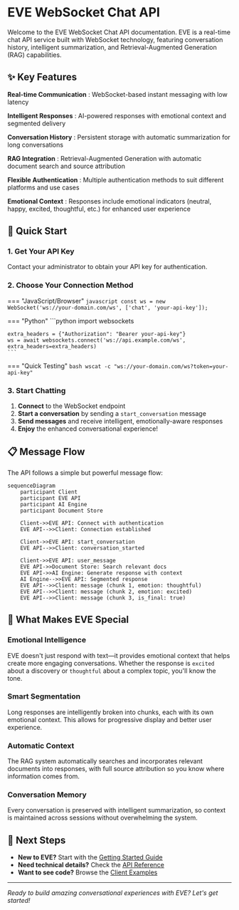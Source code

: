 # EVE WebSocket Chat API

Welcome to the EVE WebSocket Chat API documentation. EVE is a real-time chat API service built with WebSocket technology, featuring conversation history, intelligent summarization, and Retrieval-Augmented Generation (RAG) capabilities.

## ✨ Key Features

**Real-time Communication**
: WebSocket-based instant messaging with low latency

**Intelligent Responses**
: AI-powered responses with emotional context and segmented delivery

**Conversation History**
: Persistent storage with automatic summarization for long conversations

**RAG Integration**
: Retrieval-Augmented Generation with automatic document search and source attribution

**Flexible Authentication**
: Multiple authentication methods to suit different platforms and use cases

**Emotional Context**
: Responses include emotional indicators (neutral, happy, excited, thoughtful, etc.) for enhanced user experience

## 🚀 Quick Start

### 1. Get Your API Key

Contact your administrator to obtain your API key for authentication.

### 2. Choose Your Connection Method

=== "JavaScript/Browser"
    ```javascript
    const ws = new WebSocket('ws://your-domain.com/ws', ['chat', 'your-api-key']);
    ```

=== "Python"
    ```python
    import websockets

    extra_headers = {"Authorization": "Bearer your-api-key"}
    ws = await websockets.connect('ws://api.example.com/ws', extra_headers=extra_headers)
    ```

=== "Quick Testing"
    ```bash
    wscat -c "ws://your-domain.com/ws?token=your-api-key"
    ```

### 3. Start Chatting

1. **Connect** to the WebSocket endpoint
2. **Start a conversation** by sending a `start_conversation` message
3. **Send messages** and receive intelligent, emotionally-aware responses
4. **Enjoy** the enhanced conversational experience!

## 📋 Message Flow

The API follows a simple but powerful message flow:

```mermaid
sequenceDiagram
    participant Client
    participant EVE API
    participant AI Engine
    participant Document Store
    
    Client->>EVE API: Connect with authentication
    EVE API-->>Client: Connection established
    
    Client->>EVE API: start_conversation
    EVE API-->>Client: conversation_started
    
    Client->>EVE API: user_message
    EVE API->>Document Store: Search relevant docs
    EVE API->>AI Engine: Generate response with context
    AI Engine-->>EVE API: Segmented response
    EVE API-->>Client: message (chunk 1, emotion: thoughtful)
    EVE API-->>Client: message (chunk 2, emotion: excited)
    EVE API-->>Client: message (chunk 3, is_final: true)
```

## 🎯 What Makes EVE Special

### Emotional Intelligence

EVE doesn't just respond with text—it provides emotional context that helps create more engaging conversations. Whether the response is `excited` about a discovery or `thoughtful` about a complex topic, you'll know the tone.

### Smart Segmentation

Long responses are intelligently broken into chunks, each with its own emotional context. This allows for progressive display and better user experience.

### Automatic Context

The RAG system automatically searches and incorporates relevant documents into responses, with full source attribution so you know where information comes from.

### Conversation Memory

Every conversation is preserved with intelligent summarization, so context is maintained across sessions without overwhelming the system.

## 🔗 Next Steps

- **New to EVE?** Start with the [Getting Started Guide](getting-started.md)
- **Need technical details?** Check the [API Reference](api-reference.md)
- **Want to see code?** Browse the [Client Examples](client-examples.md)

---

*Ready to build amazing conversational experiences with EVE? Let's get started!*
